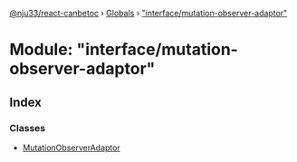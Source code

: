 [@nju33/react-canbetoc](../README.md) › [Globals](../globals.md) › ["interface/mutation-observer-adaptor"](_interface_mutation_observer_adaptor_.md)

# Module: "interface/mutation-observer-adaptor"

## Index

### Classes

* [MutationObserverAdaptor](../classes/_interface_mutation_observer_adaptor_.mutationobserveradaptor.md)
